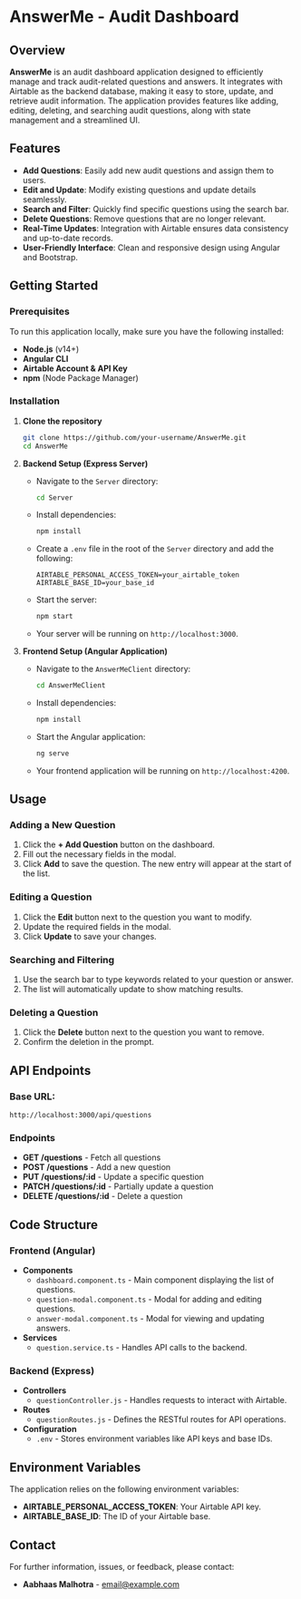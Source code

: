 # AnswerMe - Audit Dashboard

## Overview
**AnswerMe** is an audit dashboard application designed to efficiently manage and track audit-related questions and answers. It integrates with Airtable as the backend database, making it easy to store, update, and retrieve audit information. The application provides features like adding, editing, deleting, and searching audit questions, along with state management and a streamlined UI.

## Features
- **Add Questions**: Easily add new audit questions and assign them to users.
- **Edit and Update**: Modify existing questions and update details seamlessly.
- **Search and Filter**: Quickly find specific questions using the search bar.
- **Delete Questions**: Remove questions that are no longer relevant.
- **Real-Time Updates**: Integration with Airtable ensures data consistency and up-to-date records.
- **User-Friendly Interface**: Clean and responsive design using Angular and Bootstrap.

## Getting Started

### Prerequisites
To run this application locally, make sure you have the following installed:
- **Node.js** (v14+)
- **Angular CLI**
- **Airtable Account & API Key**
- **npm** (Node Package Manager)

### Installation
1. **Clone the repository**
   ```bash
   git clone https://github.com/your-username/AnswerMe.git
   cd AnswerMe
   ```

2. **Backend Setup (Express Server)**
   - Navigate to the `Server` directory:
     ```bash
     cd Server
     ```
   - Install dependencies:
     ```bash
     npm install
     ```
   - Create a `.env` file in the root of the `Server` directory and add the following:
     ```env
     AIRTABLE_PERSONAL_ACCESS_TOKEN=your_airtable_token
     AIRTABLE_BASE_ID=your_base_id
     ```
   - Start the server:
     ```bash
     npm start
     ```
   - Your server will be running on `http://localhost:3000`.

3. **Frontend Setup (Angular Application)**
   - Navigate to the `AnswerMeClient` directory:
     ```bash
     cd AnswerMeClient
     ```
   - Install dependencies:
     ```bash
     npm install
     ```
   - Start the Angular application:
     ```bash
     ng serve
     ```
   - Your frontend application will be running on `http://localhost:4200`.

## Usage

### Adding a New Question
1. Click the **+ Add Question** button on the dashboard.
2. Fill out the necessary fields in the modal.
3. Click **Add** to save the question. The new entry will appear at the start of the list.

### Editing a Question
1. Click the **Edit** button next to the question you want to modify.
2. Update the required fields in the modal.
3. Click **Update** to save your changes.

### Searching and Filtering
1. Use the search bar to type keywords related to your question or answer.
2. The list will automatically update to show matching results.

### Deleting a Question
1. Click the **Delete** button next to the question you want to remove.
2. Confirm the deletion in the prompt.

## API Endpoints

### Base URL:
`http://localhost:3000/api/questions`

### Endpoints
- **GET /questions** - Fetch all questions
- **POST /questions** - Add a new question
- **PUT /questions/:id** - Update a specific question
- **PATCH /questions/:id** - Partially update a question
- **DELETE /questions/:id** - Delete a question

## Code Structure

### Frontend (Angular)
- **Components**
  - `dashboard.component.ts` - Main component displaying the list of questions.
  - `question-modal.component.ts` - Modal for adding and editing questions.
  - `answer-modal.component.ts` - Modal for viewing and updating answers.
- **Services**
  - `question.service.ts` - Handles API calls to the backend.

### Backend (Express)
- **Controllers**
  - `questionController.js` - Handles requests to interact with Airtable.
- **Routes**
  - `questionRoutes.js` - Defines the RESTful routes for API operations.
- **Configuration**
  - `.env` - Stores environment variables like API keys and base IDs.

## Environment Variables
The application relies on the following environment variables:
- **AIRTABLE_PERSONAL_ACCESS_TOKEN**: Your Airtable API key.
- **AIRTABLE_BASE_ID**: The ID of your Airtable base.


## Contact
For further information, issues, or feedback, please contact:
- **Aabhaas Malhotra** - [email@example.com](mailto:email@example.com)

